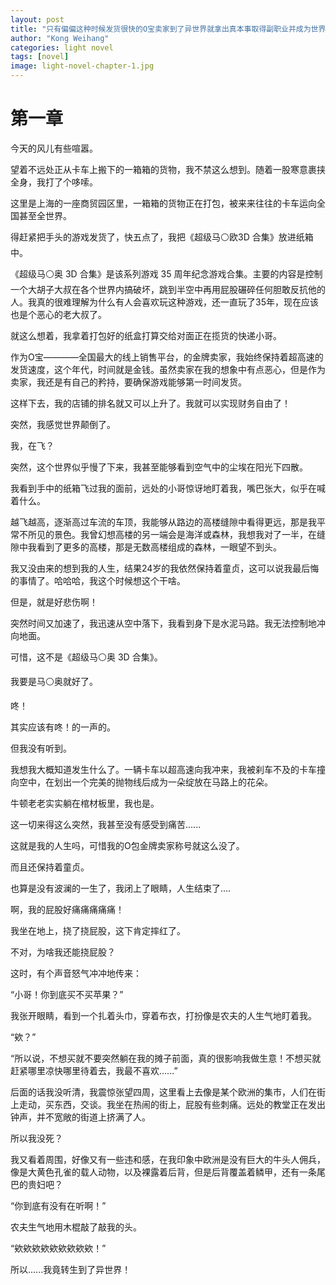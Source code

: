 ```yaml
---
layout: post
title: "只有偏偏这种时候发货很快的O宝卖家到了异世界就拿出真本事取得副职业并成为世界最强"
author: "Kong Weihang"
categories: light novel
tags: [novel]
image: light-novel-chapter-1.jpg
---
```


# 第一章

今天的风儿有些喧嚣。

望着不远处正从卡车上搬下的一箱箱的货物，我不禁这么想到。随着一股寒意裹挟全身，我打了个哆嗦。

这里是上海的一座商贸园区里，一箱箱的货物正在打包，被来来往往的卡车运向全国甚至全世界。

得赶紧把手头的游戏发货了，快五点了，我把《超级马⚪欧3D 合集》放进纸箱中。

《超级马⚪奥 3D 合集》是该系列游戏 35 周年纪念游戏合集。主要的内容是控制一个大胡子大叔在各个世界内搞破坏，跳到半空中再用屁股碾碎任何胆敢反抗他的人。我真的很难理解为什么有人会喜欢玩这种游戏，还一直玩了35年，现在应该也是个恶心的老大叔了。

就这么想着，我拿着打包好的纸盒打算交给对面正在揽货的快递小哥。

作为O宝————全国最大的线上销售平台，的金牌卖家，我始终保持着超高速的发货速度，这个年代，时间就是金钱。虽然卖家在我的想象中有点恶心，但是作为卖家，我还是有自己的矜持，要确保游戏能够第一时间发货。

这样下去，我的店铺的排名就又可以上升了。我就可以实现财务自由了！

突然，我感觉世界颠倒了。

我，在飞？

突然，这个世界似乎慢了下来，我甚至能够看到空气中的尘埃在阳光下四散。

我看到手中的纸箱飞过我的面前，远处的小哥惊讶地盯着我，嘴巴张大，似乎在喊着什么。

越飞越高，逐渐高过车流的车顶，我能够从路边的高楼缝隙中看得更远，那是我平常不所见的景色。我曾幻想高楼的另一端会是海洋或森林，我想我对了一半，在缝隙中我看到了更多的高楼，那是无数高楼组成的森林，一眼望不到头。

我又没由来的想到我的人生，结果24岁的我依然保持着童贞，这可以说我最后悔的事情了。哈哈哈，我这个时候想这个干啥。

但是，就是好悲伤啊！

突然时间又加速了，我迅速从空中落下，我看到身下是水泥马路。我无法控制地冲向地面。

可惜，这不是《超级马⚪奥 3D 合集》。

我要是马⚪奥就好了。

咚！

其实应该有咚！的一声的。

但我没有听到。

我想我大概知道发生什么了。一辆卡车以超高速向我冲来，我被刹车不及的卡车撞向空中，在划出一个完美的抛物线后成为一朵绽放在马路上的花朵。

牛顿老老实实躺在棺材板里，我也是。

这一切来得这么突然，我甚至没有感受到痛苦......

这就是我的人生吗，可惜我的O包金牌卖家称号就这么没了。

而且还保持着童贞。

也算是没有波澜的一生了，我闭上了眼睛，人生结束了....

啊，我的屁股好痛痛痛痛痛！

我坐在地上，挠了挠屁股，这下肯定摔红了。

不对，为啥我还能挠屁股？

这时，有个声音怒气冲冲地传来：

“小哥！你到底买不买苹果？”

我张开眼睛，看到一个扎着头巾，穿着布衣，打扮像是农夫的人生气地盯着我。

“欸？”

“所以说，不想买就不要突然躺在我的摊子前面，真的很影响我做生意！不想买就赶紧哪里凉快哪里待着去，我最不喜欢......”

后面的话我没听清，我震惊张望四周，这里看上去像是某个欧洲的集市，人们在街上走动，买东西，交谈。我坐在热闹的街上，屁股有些刺痛。远处的教堂正在发出钟声，并不宽敞的街道上挤满了人。

所以我没死？

我又看着周围，好像又有一些违和感，在我印象中欧洲是没有巨大的牛头人佣兵，像是大黄色孔雀的载人动物，以及裸露着后背，但是后背覆盖着鳞甲，还有一条尾巴的贵妇吧？

“你到底有没有在听啊！”

农夫生气地用木棍敲了敲我的头。

“欸欸欸欸欸欸欸欸欸！”

所以......我竟转生到了异世界！